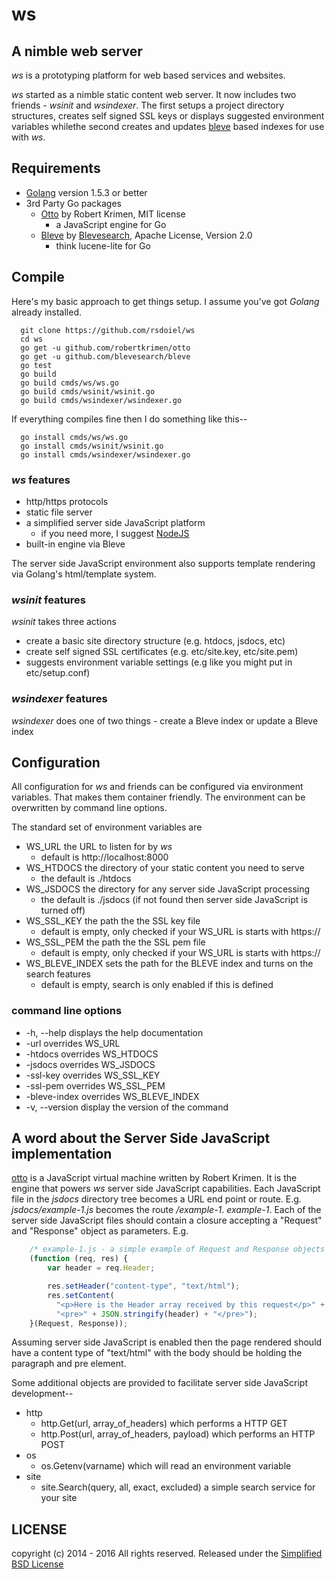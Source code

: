 ws
==

## A nimble web server

_ws_ is a prototyping platform for web based services and websites.

_ws_ started as a nimble static content web server.  It now includes two
friends - _wsinit_ and _wsindexer_.  The first setups a project
directory structures, creates self signed SSL keys or displays suggested
environment variables whilethe second creates and updates
[bleve](http://blevesearch.com) based indexes for use with _ws_.

## Requirements

+ [Golang](http://golang.org) version 1.5.3 or better
+ 3rd Party Go packages
  + [Otto](https://github.com/robertkrimen/otto) by Robert Krimen, MIT license
    + a JavaScript engine for Go
  + [Bleve](https://github.com/blevesearch/bleve) by [Blevesearch](http://blevesearch.com), Apache License, Version 2.0
    + think lucene-lite for Go

## Compile

Here's my basic approach to get things setup. I assume you've got *Golang* already installed.

```
  git clone https://github.com/rsdoiel/ws
  cd ws
  go get -u github.com/robertkrimen/otto
  go get -u github.com/blevesearch/bleve
  go test
  go build
  go build cmds/ws/ws.go
  go build cmds/wsinit/wsinit.go
  go build cmds/wsindexer/wsindexer.go
```

If everything compiles fine then I do something like this--

```
  go install cmds/ws/ws.go
  go install cmds/wsinit/wsinit.go
  go install cmds/wsindexer/wsindexer.go
```


### _ws_ features

+ http/https protocols
+ static file server
+ a simplified server side JavaScript platform
  + if you need more, I suggest [NodeJS](http://nodejs.org)
+ built-in engine via Bleve

The server side JavaScript environment also supports template rendering via Golang's html/template system.

### _wsinit_ features

_wsinit_ takes three actions

+ create a basic site directory structure (e.g. htdocs, jsdocs, etc)
+ create self signed SSL certificates (e.g. etc/site.key, etc/site.pem)
+ suggests environment variable settings (e.g like you might put in etc/setup.conf)

### _wsindexer_ features

_wsindexer_ does one of two things - create a Bleve index or update a Bleve index


## Configuration

All configuration for _ws_ and friends can be configured via environment
variables. That makes them container friendly.  The environment can be
overwritten by command line options.

The standard set of environment variables are

+ WS_URL the URL to listen for by _ws_
  + default is http://localhost:8000
+ WS_HTDOCS the directory of your static content you need to serve
  + the default is ./htdocs
+ WS_JSDOCS the directory for any server side JavaScript processing
  + the default is ./jsdocs (if not found then server side JavaScript is turned off)
+ WS_SSL_KEY the path the the SSL key file
  + default is empty, only checked if your WS_URL is starts with https://
+ WS_SSL_PEM the path the the SSL pem file
  + default is empty, only checked if your WS_URL is starts with https://
+ WS_BLEVE_INDEX sets the path for the BLEVE index and turns on the search features
  + default is empty, search is only enabled if this is defined

### command line options

+ -h, --help displays the help documentation
+ -url overrides WS_URL
+ -htdocs overrides WS_HTDOCS
+ -jsdocs overrides WS_JSDOCS
+ -ssl-key overrides WS_SSL_KEY
+ -ssl-pem overrides WS_SSL_PEM
+ -bleve-index overrides WS_BLEVE_INDEX
+ -v, --version display the version of the command


## A word about the Server Side JavaScript implementation

[otto](https://github.com/robertkrimen/otto) is a JavaScript virtual machine
written by Robert Krimen. It is the engine that powers _ws_ server side
JavaScript capabilities. Each JavaScript file in the *jsdocs* directory tree
becomes a URL end point or route. E.g. *jsdocs/example-1.js* becomes the
route */example-1*. *example-1*. Each of the server side JavaScript files
should contain a closure accepting a "Request" and "Response" object as
parameters.  E.g.

```JavaScript
    /* example-1.js - a simple example of Request and Response objects */
    (function (req, res) {
        var header = req.Header;

        res.setHeader("content-type", "text/html");
        res.setContent(
          "<p>Here is the Header array received by this request</p>" +
          "<pre>" + JSON.stringify(header) + "</pre>");
    }(Request, Response));
```

Assuming server side JavaScript is enabled then the page rendered should have a
content type of "text/html" with the body should be holding the paragraph and
pre element.

Some additional objects are provided to facilitate server side
JavaScript development--

+ http
  + http.Get(url, array_of_headers) which performs a HTTP GET
  + http.Post(url, array_of_headers, payload) which performs an HTTP POST
+ os
  + os.Getenv(varname) which will read an environment variable
+ site
  + site.Search(query, all, exact, excluded) a simple search service for your site


## LICENSE

copyright (c) 2014 - 2016 All rights reserved.
Released under the [Simplified BSD License](http://opensource.org/licenses/bsd-license.php)
